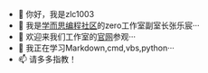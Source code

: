 - 👋 你好，我是zlc1003
- 👀 我是[学而思编程社区](https://code.xueersi.com)的zero工作室副室长张乐宸···
- 🌱 欢迎来我们工作室的[官网](https://zlc1003.github.io/zero)参观···
- 💞️ 我正在学习Markdown,cmd,vbs,python···
- 📫 请多多指教！

<!---
zlc1003/zlc1003 is a ✨ special ✨ repository because its `README.md` (this file) appears on your GitHub profile.
You can click the Preview link to take a look at your changes.
--->
